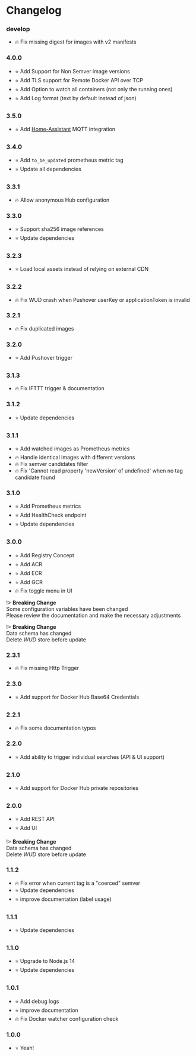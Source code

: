 # Changelog

### develop
- :fire: Fix missing digest for images with v2 manifests

### 4.0.0
- :star: Add Support for Non Semver image versions
- :star: Add TLS support for Remote Docker API over TCP
- :star: Add Option to watch all containers (not only the running ones)
- :star: Add Log format (text by default instead of json)

### 3.5.0
- :star: Add [Home-Assistant](https://www.home-assistant.io/) MQTT integration

### 3.4.0
- :star: Add `to_be_updated` prometheus metric tag
- :star: Update all dependencies

### 3.3.1
- :fire: Allow anonymous Hub configuration

### 3.3.0
- :star: Support sha256 image references
- :star: Update dependencies

### 3.2.3
- :star: Load local assets instead of relying on external CDN

### 3.2.2
- :fire: Fix WUD crash when Pushover userKey or applicationToken is invalid

### 3.2.1
- :fire: Fix duplicated images

### 3.2.0
- :star: Add Pushover trigger

### 3.1.3
- :fire: Fix IFTTT trigger & documentation

### 3.1.2
- :star: Update dependencies

### 3.1.1
- :star: Add watched images as Prometheus metrics
- :fire: Handle identical images with different versions
- :fire: Fix semver candidates filter
- :fire: Fix 'Cannot read property 'newVersion' of undefined' when no tag candidate found

### 3.1.0
- :star: Add Prometheus metrics
- :star: Add HealthCheck endpoint
- :star: Update dependencies

### 3.0.0
- :star: Add Registry Concept
- :star: Add ACR
- :star: Add ECR
- :star: Add GCR
- :fire: Fix toggle menu in UI

!> **Breaking Change** \
Some configuration variables have been changed \
Please review the documentation and make the necessary adjustments  

!> **Breaking Change** \
Data schema has changed \
Delete _WUD_ store before update

### 2.3.1
- :fire: Fix missing Http Trigger

### 2.3.0
- :star: Add support for Docker Hub Base64 Credentials

### 2.2.1
- :fire: Fix some documentation typos

### 2.2.0
- :star: Add ability to trigger individual searches (API & UI support)

### 2.1.0
- :star: Add support for Docker Hub private repositories

### 2.0.0
- :star: Add REST API
- :star: Add UI

!> **Breaking Change** \
Data schema has changed \
Delete _WUD_ store before update

### 1.1.2
- :fire: Fix error when current tag is a "coerced" semver
- :star: Update dependencies
- :star: improve documentation (label usage)

### 1.1.1
- :star: Update dependencies

### 1.1.0
- :star: Upgrade to Node.js 14
- :star: Update dependencies

### 1.0.1
- :star: Add debug logs
- :star: improve documentation
- :fire: Fix Docker watcher configuration check

### 1.0.0
- :star: Yeah!
